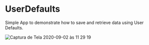 # UserDefaults
Simple App to demonstrate how to save and retrieve data using User Defaults.

![Captura de Tela 2020-09-02 às 11 29 19](https://user-images.githubusercontent.com/17011151/91996714-b24e7500-ed0f-11ea-8f67-20ca3ea1d21d.png)
